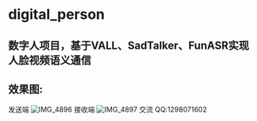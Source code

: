 # digital_person

## 数字人项目，基于VALL、SadTalker、FunASR实现人脸视频语义通信
## 效果图:
发送端
![IMG_4896](https://github.com/tsw123678/digital_person/assets/67264710/dddee9a2-271b-485c-a24e-d40100090523)
接收端
![IMG_4897](https://github.com/tsw123678/digital_person/assets/67264710/af3a5fd6-b987-469c-aca2-7fca39a9fd6d)
交流
QQ:1298071602
